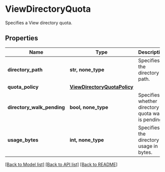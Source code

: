 # ViewDirectoryQuota

Specifies a View directory quota.

## Properties
Name | Type | Description | Notes
------------ | ------------- | ------------- | -------------
**directory_path** | **str, none_type** | Specifies the directory path. | 
**quota_policy** | [**ViewDirectoryQuotaPolicy**](ViewDirectoryQuotaPolicy.md) |  | 
**directory_walk_pending** | **bool, none_type** | Specifies whether directory quota walk is pending. | [optional] [readonly] 
**usage_bytes** | **int, none_type** | Specifies the directory usage in bytes. | [optional] [readonly] 

[[Back to Model list]](../README.md#documentation-for-models) [[Back to API list]](../README.md#documentation-for-api-endpoints) [[Back to README]](../README.md)


